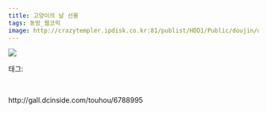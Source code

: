 ```yaml
---
title: 고양이의 날 선물
tags: 동방_웹코믹
image: http://crazytempler.ipdisk.co.kr:81/publist/HDD1/Public/doujin/dcinside/6788995/001.jpg
---
```

<img src="http://crazytempler.ipdisk.co.kr:81/publist/HDD1/Public/doujin/dcinside/6788995/001.jpg">
<div class="tagTrail">
<p>태그: </p>
<ul>
</ul>
</div><br/>
<p class="reference">http://gall.dcinside.com/touhou/6788995</p>